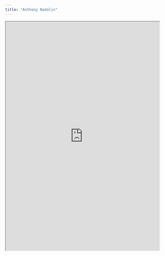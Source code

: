 ```yaml
---
title: "Anthony Nadalin"
---
```




<iframe height="750" width="100%" src="https://ewelton.github.io/ktest/wiki.html#Anthony%20Nadalin"></iframe>
